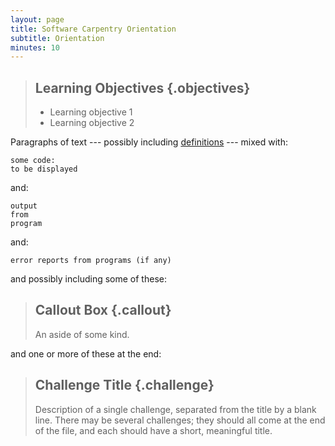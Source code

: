 ```yaml
---
layout: page
title: Software Carpentry Orientation
subtitle: Orientation
minutes: 10
---
```

> ## Learning Objectives {.objectives}
>
> * Learning objective 1
> * Learning objective 2

Paragraphs of text
--- possibly including [definitions](reference.html#definitions) ---
mixed with:

~~~ {.python}
some code:
to be displayed
~~~

and:

~~~ {.output}
output
from
program
~~~

and:

~~~ {.error}
error reports from programs (if any)
~~~

and possibly including some of these:

> ## Callout Box {.callout}
>
> An aside of some kind.

and one or more of these at the end:

> ## Challenge Title {.challenge}
>
> Description of a single challenge,
> separated from the title by a blank line.
> There may be several challenges;
> they should all come at the end of the file,
> and each should have a short, meaningful title.
